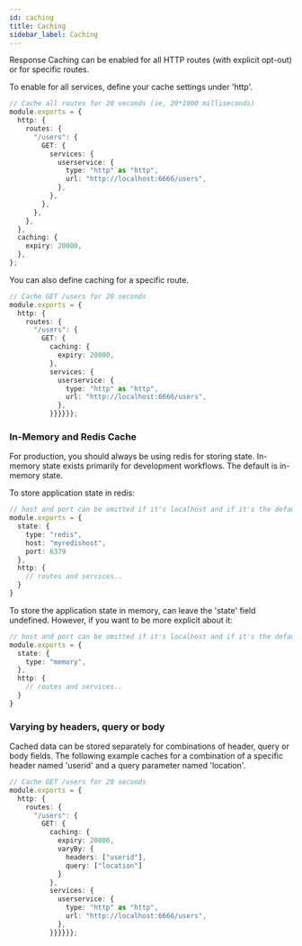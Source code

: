 ```yaml
---
id: caching
title: Caching
sidebar_label: Caching
---
```


Response Caching can be enabled for all HTTP routes (with explicit opt-out) or for specific routes.

To enable for all services, define your cache settings under 'http'.

```ts
// Cache all routes for 20 seconds (ie, 20*1000 milliseconds)
module.exports = {
  http: {
    routes: {
      "/users": {
        GET: {
          services: {
            userservice: {
              type: "http" as "http",
              url: "http://localhost:6666/users",
            },
          },
        },
      },
    },
  },
  caching: {
    expiry: 20000,
  },
};
```

You can also define caching for a specific route.

```ts
// Cache GET /users for 20 seconds
module.exports = {
  http: {
    routes: {
      "/users": {
        GET: {
          caching: {
            expiry: 20000,
          },
          services: {
            userservice: {
              type: "http" as "http",
              url: "http://localhost:6666/users",
            },
          }}}}}};
```

### In-Memory and Redis Cache

For production, you should always be using redis for storing state. In-memory state exists primarily for development workflows. The default is in-memory state.

To store application state in redis:

```ts
// host and port can be omitted if it's localhost and if it's the default port.
module.exports = {
  state: {
    type: "redis",
    host: "myredishost",
    port: 6379
  },
  http: {
    // routes and services..
  }
}      
```

To store the application state in memory, can leave the 'state' field undefined. 
However, if you want to be more explicit about it:

```ts
// host and port can be omitted if it's localhost and if it's the default port.
module.exports = {
  state: {
    type: "memory",
  },
  http: {
    // routes and services..
  }
}      
```

### Varying by headers, query or body

Cached data can be stored separately for combinations of header, query or body fields. The following example caches for a combination of a specific header named 'userid' and a query parameter named 'location'.

```ts
// Cache GET /users for 20 seconds
module.exports = {
  http: {
    routes: {
      "/users": {
        GET: {
          caching: {
            expiry: 20000,
            varyBy: {
              headers: ["userid"],
              query: ["location"]
            }
          },
          services: {
            userservice: {
              type: "http" as "http",
              url: "http://localhost:6666/users",
            },
          }}}}}};
```

